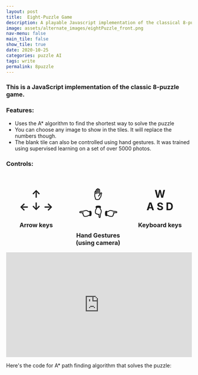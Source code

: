 ```yaml
---
layout: post
title:  Eight-Puzzle Game
description: A playable Javascript implementation of the classical 8-puzzle game that can also be solved using AI if you're stuck
image: assets/alternate_images/eightPuzzle_front.png
nav-menu: false
main_tile: false
show_tile: true
date: 2020-10-25
categories: puzzle AI
tags: write
permalink: 8puzzle
---
```


### This is a JavaScript implementation of the classic 8-puzzle game.
### Features:
* Uses the A* algorithm to find the shortest way to solve the puzzle
* You can choose any image to show in the tiles. It will replace the numbers though.
* The blank tile can also be controlled using hand gestures. It was trained using supervised learning on a set of over 5000 photos.


### Controls:
<div style="display:flex">
    <div style="flex:1;padding:0 1% 0 0">
        <h1>
            <div ALIGN=Center>
                ↑
            </div>
            <div ALIGN=Center>
                ←  ↓  →
            </div>
        </h1>
        <h3>
            <div ALIGN=Center>
                Arrow keys
            </div>
        </h3>
    </div>
    <div style="flex:1;padding:0 1% 0 0">
        <h1>
            <div ALIGN=Center>
                ✋
            </div>
            <div ALIGN=Center>
                👈 👇 👉
            </div>
        </h1>
        <h3>
            <div ALIGN=Center>
                Hand Gestures (using camera)
            </div>
        </h3>
    </div>
    <div style="flex:1;padding:0 1% 0 0">
        <h1>
            <div ALIGN=Center>
                W
            </div>
            <div ALIGN=Center>
                A  S  D
            </div>
        </h1>
        <h3>
            <div ALIGN=Center>
                Keyboard keys
            </div>
        </h3>
    </div>
</div>


<style>
	*.videoWrapper {
		position: relative;
		padding-bottom: 56.25%; /* 16:9 */
		height: 0;
	}
	*.videoWrapper iframe {
		position: absolute;
		top: 0;
		left: 0;
		width: 100%;
		height: 100%;
	}
    *.grid{
        display: grid;
        place-items:center;
        width: 100%;
    }
}
</style>

<style> iframe{ border: none; } </style>
<div class="videoWrapper" style="--aspect-ratio: 3 / 4;">
    <iframe 
        src="https://tahsintariq.github.io/p5js/P5_Sketches/P5_Web_Collection/EightPuzzle"
        data-position="center center">
    </iframe>
</div>

<!-- <div class="videoWrapper" style="--aspect-ratio: 3 / 4;">
    <iframe 
        src="https://tahsintariq.github.io/p5js/P5_Sketches/P5_Web_Collection/EightPuzzle"
        data-position="center center">
    </iframe>
</div> -->
<p>
</p>

Here's the code for A* path finding algorithm that solves the puzzle:
<style>
    @import url('https://cdn.rawgit.com/lonekorean/gist-syntax-themes/848d6580/stylesheets/monokai.css');
    @import url('https://fonts.googleapis.com/css?family=Open+Sans');
  .gist-file
  .gist-data {max-height: 700px; max-width: auto;}
  .gistContainer {width: 75%; margin: 0 auto;}
</style>
<div class = "gistContainer">
<script src="https://gist.github.com/TahsinTariq/5c4ba6b74dd1279f6d4bcfea6a3cbefd.js"></script>
</div>



